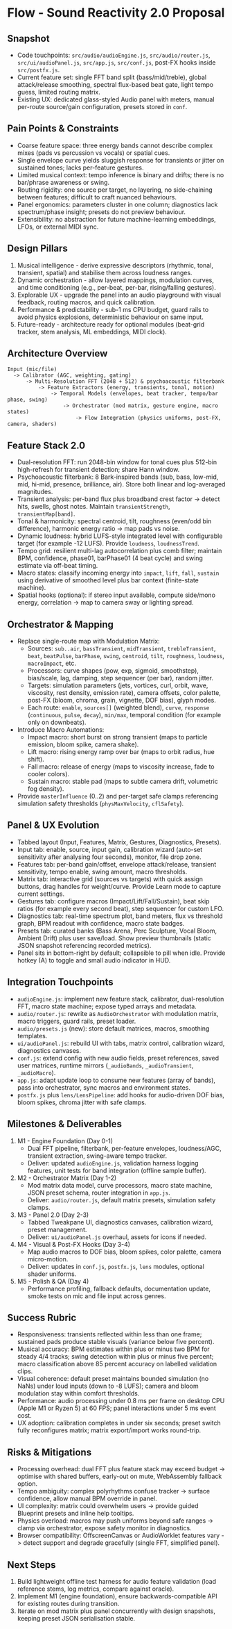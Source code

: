 # Flow - Sound Reactivity 2.0 Proposal

## Snapshot
- Code touchpoints: `src/audio/audioEngine.js`, `src/audio/router.js`, `src/ui/audioPanel.js`, `src/app.js`, `src/conf.js`, post-FX hooks inside `src/postfx.js`.
- Current feature set: single FFT band split (bass/mid/treble), global attack/release smoothing, spectral flux-based beat gate, light tempo guess, limited routing matrix.
- Existing UX: dedicated glass-styled Audio panel with meters, manual per-route source/gain configuration, presets stored in `conf`.

## Pain Points & Constraints
- Coarse feature space: three energy bands cannot describe complex mixes (pads vs percussion vs vocals) or spatial cues.
- Single envelope curve yields sluggish response for transients or jitter on sustained tones; lacks per-feature gestures.
- Limited musical context: tempo inference is binary and drifts; there is no bar/phrase awareness or swing.
- Routing rigidity: one source per target, no layering, no side-chaining between features; difficult to craft nuanced behaviours.
- Panel ergonomics: parameters cluster in one column; diagnostics lack spectrum/phase insight; presets do not preview behaviour.
- Extensibility: no abstraction for future machine-learning embeddings, LFOs, or external MIDI sync.

## Design Pillars
1. Musical intelligence - derive expressive descriptors (rhythmic, tonal, transient, spatial) and stabilise them across loudness ranges.
2. Dynamic orchestration - allow layered mappings, modulation curves, and time conditioning (e.g., per-beat, per-bar, rising/falling gestures).
3. Explorable UX - upgrade the panel into an audio playground with visual feedback, routing macros, and quick calibration.
4. Performance & predictability - sub-1 ms CPU budget, guard rails to avoid physics explosions, deterministic behaviour on same input.
5. Future-ready - architecture ready for optional modules (beat-grid tracker, stem analysis, ML embeddings, MIDI clock).

## Architecture Overview
```
Input (mic/file) 
  -> Calibrator (AGC, weighting, gating)
      -> Multi-Resolution FFT (2048 + 512) & psychoacoustic filterbank
          -> Feature Extractors (energy, transients, tonal, motion)
              -> Temporal Models (envelopes, beat tracker, tempo/bar phase, swing)
                  -> Orchestrator (mod matrix, gesture engine, macro states)
                      -> Flow Integration (physics uniforms, post-FX, camera, shaders)
```

## Feature Stack 2.0
- Dual-resolution FFT: run 2048-bin window for tonal cues plus 512-bin high-refresh for transient detection; share Hann window.
- Psychoacoustic filterbank: 8 Bark-inspired bands (sub, bass, low-mid, mid, hi-mid, presence, brilliance, air). Store both linear and log-averaged magnitudes.
- Transient analysis: per-band flux plus broadband crest factor -> detect hits, swells, ghost notes. Maintain `transientStrength`, `transientMap[band]`.
- Tonal & harmonicity: spectral centroid, tilt, roughness (even/odd bin difference), harmonic energy ratio -> map pads vs noise.
- Dynamic loudness: hybrid LUFS-style integrated level with configurable target (for example -12 LUFS). Provide `loudness`, `loudnessTrend`.
- Tempo grid: resilient multi-lag autocorrelation plus comb filter; maintain BPM, confidence, phase01, barPhase01 (4 beat cycle) and swing estimate via off-beat timing.
- Macro states: classify incoming energy into `impact`, `lift`, `fall`, `sustain` using derivative of smoothed level plus bar context (finite-state machine).
- Spatial hooks (optional): if stereo input available, compute side/mono energy, correlation -> map to camera sway or lighting spread.

## Orchestrator & Mapping
- Replace single-route map with Modulation Matrix:
  - Sources: `sub..air`, `bassTransient`, `midTransient`, `trebleTransient`, `beat`, `beatPulse`, `barPhase`, `swing`, `centroid`, `tilt`, `roughness`, `loudness`, `macroImpact`, etc.
  - Processors: curve shapes (pow, exp, sigmoid, smoothstep), bias/scale, lag, damping, step sequencer (per bar), random jitter.
  - Targets: simulation parameters (jets, vortices, curl, orbit, wave, viscosity, rest density, emission rate), camera offsets, color palette, post-FX (bloom, chroma, grain, vignette, DOF bias), glyph modes.
  - Each route: `enable`, `sources[]` (weighted blend), `curve`, `response` (`continuous`, `pulse`, `decay`), `min/max`, temporal condition (for example only on downbeats).
- Introduce Macro Automations:
  - Impact macro: short burst on strong transient (maps to particle emission, bloom spike, camera shake).
  - Lift macro: rising energy ramp over bar (maps to orbit radius, hue shift).
  - Fall macro: release of energy (maps to viscosity increase, fade to cooler colors).
  - Sustain macro: stable pad (maps to subtle camera drift, volumetric fog density).
- Provide `masterInfluence` (0..2) and per-target safe clamps referencing simulation safety thresholds (`physMaxVelocity`, `cflSafety`).

## Panel & UX Evolution
- Tabbed layout (Input, Features, Matrix, Gestures, Diagnostics, Presets).
- Input tab: enable, source, input gain, calibration wizard (auto-set sensitivity after analysing four seconds), monitor, file drop zone.
- Features tab: per-band gain/offset, envelope attack/release, transient sensitivity, tempo enable, swing amount, macro thresholds.
- Matrix tab: interactive grid (sources vs targets) with quick assign buttons, drag handles for weight/curve. Provide Learn mode to capture current settings.
- Gestures tab: configure macros (Impact/Lift/Fall/Sustain), beat skip ratios (for example every second beat), step sequencer for custom LFO.
- Diagnostics tab: real-time spectrum plot, band meters, flux vs threshold graph, BPM readout with confidence, macro state badges.
- Presets tab: curated banks (Bass Arena, Perc Sculpture, Vocal Bloom, Ambient Drift) plus user save/load. Show preview thumbnails (static JSON snapshot referencing recorded metrics).
- Panel sits in bottom-right by default; collapsible to pill when idle. Provide hotkey (A) to toggle and small audio indicator in HUD.

## Integration Touchpoints
- `audioEngine.js`: implement new feature stack, calibrator, dual-resolution FFT, macro state machine; expose typed arrays and metadata.
- `audio/router.js`: rewrite as `AudioOrchestrator` with modulation matrix, macro triggers, guard rails, preset loader.
- `audio/presets.js` (new): store default matrices, macros, smoothing templates.
- `ui/audioPanel.js`: rebuild UI with tabs, matrix control, calibration wizard, diagnostics canvases.
- `conf.js`: extend config with new audio fields, preset references, saved user matrices, runtime mirrors (`_audioBands`, `_audioTransient`, `_audioMacro`).
- `app.js`: adapt update loop to consume new features (array of bands), pass into orchestrator, sync macros and environment states.
- `postfx.js` plus `lens/LensPipeline`: add hooks for audio-driven DOF bias, bloom spikes, chroma jitter with safe clamps.

## Milestones & Deliverables
1. M1 - Engine Foundation (Day 0-1)
   - Dual FFT pipeline, filterbank, per-feature envelopes, loudness/AGC, transient extraction, swing-aware tempo tracker.
   - Deliver: updated `audioEngine.js`, validation harness logging features, unit tests for band integration (offline sample buffer).
2. M2 - Orchestrator Matrix (Day 1-2)
   - Mod matrix data model, curve processors, macro state machine, JSON preset schema, router integration in `app.js`.
   - Deliver: `audio/router.js`, default matrix presets, simulation safety clamps.
3. M3 - Panel 2.0 (Day 2-3)
   - Tabbed Tweakpane UI, diagnostics canvases, calibration wizard, preset management.
   - Deliver: `ui/audioPanel.js` overhaul, assets for icons if needed.
4. M4 - Visual & Post-FX Hooks (Day 3-4)
   - Map audio macros to DOF bias, bloom spikes, color palette, camera micro-motion.
   - Deliver: updates in `conf.js`, `postfx.js`, `lens` modules, optional shader uniforms.
5. M5 - Polish & QA (Day 4)
   - Performance profiling, fallback defaults, documentation update, smoke tests on mic and file input across genres.

## Success Rubric
- Responsiveness: transients reflected within less than one frame; sustained pads produce stable visuals (variance below five percent).
- Musical accuracy: BPM estimates within plus or minus two BPM for steady 4/4 tracks; swing detection within plus or minus five percent; macro classification above 85 percent accuracy on labelled validation clips.
- Visual coherence: default preset maintains bounded simulation (no NaNs) under loud inputs (down to -8 LUFS); camera and bloom modulation stay within comfort thresholds.
- Performance: audio processing under 0.8 ms per frame on desktop CPU (Apple M1 or Ryzen 5) at 60 FPS; panel interactions under 5 ms event cost.
- UX adoption: calibration completes in under six seconds; preset switch fully reconfigures matrix; matrix export/import works round-trip.

## Risks & Mitigations
- Processing overhead: dual FFT plus feature stack may exceed budget -> optimise with shared buffers, early-out on mute, WebAssembly fallback option.
- Tempo ambiguity: complex polyrhythms confuse tracker -> surface confidence, allow manual BPM override in panel.
- UI complexity: matrix could overwhelm users -> provide guided Blueprint presets and inline help tooltips.
- Physics overload: macros may push uniforms beyond safe ranges -> clamp via orchestrator, expose safety monitor in diagnostics.
- Browser compatibility: OffscreenCanvas or AudioWorklet features vary -> detect support and degrade gracefully (single FFT, simplified panel).

## Next Steps
1. Build lightweight offline test harness for audio feature validation (load reference stems, log metrics, compare against oracle).
2. Implement M1 (engine foundation), ensure backwards-compatible API for existing routes during transition.
3. Iterate on mod matrix plus panel concurrently with design snapshots, keeping preset JSON serialisation stable.
